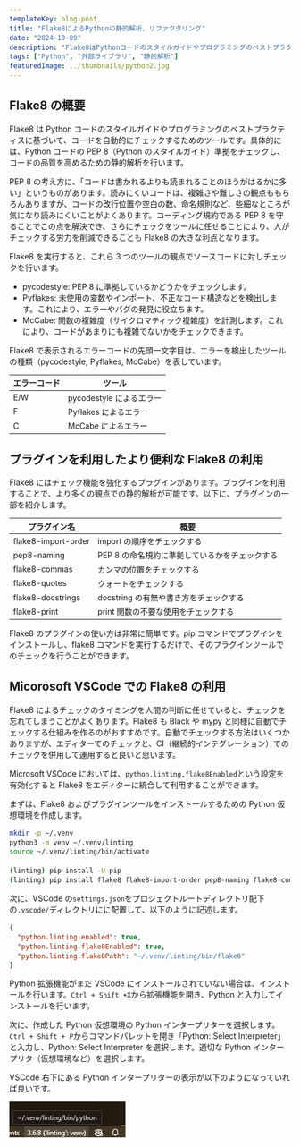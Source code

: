 ```yaml
---
templateKey: blog-post
title: "Flake8によるPythonの静的解析、リファクタリング"
date: "2024-10-09"
description: "Flake8はPythonコードのスタイルガイドやプログラミングのベストプラクティスに基づいて、コードを自動的にチェックするためのツールです。具体的には、PythonコードのPEP 8（Pythonのスタイルガイド）準拠をチェックし、コードの品質を高めるための静的解析を行います。"
tags: ["Python", "外部ライブラリ", "静的解析"]
featuredImage: ../thumbnails/python2.jpg
---
```


## Flake8 の概要

Flake8 は Python コードのスタイルガイドやプログラミングのベストプラクティスに基づいて、コードを自動的にチェックするためのツールです。具体的には、Python コードの PEP 8（Python のスタイルガイド）準拠をチェックし、コードの品質を高めるための静的解析を行います。

PEP 8 の考え方に、「コードは書かれるよりも読まれることのほうがはるかに多い」というものがあります。読みにくいコードは、複雑さや難しさの観点ももちろんありますが、コードの改行位置や空白の数、命名規則など、些細なところが気になり読みにくいことがよくあります。コーディング規約である PEP 8 を守ることでこの点を解決でき、さらにチェックをツールに任せることにより、人がチェックする労力を削減できることも Flake8 の大きな利点となります。

Flake8 を実行すると、これら 3 つのツールの観点でソースコードに対しチェックを行います。

- pycodestyle: PEP 8 に準拠しているかどうかをチェックします。
- Pyflakes: 未使用の変数やインポート、不正なコード構造などを検出します。これにより、エラーやバグの発見に役立ちます。
- McCabe: 関数の複雑度（サイクロマティック複雑度）を計測します。これにより、コードがあまりにも複雑でないかをチェックできます。

Flake8 で表示されるエラーコードの先頭一文字目は、エラーを検出したツールの種類（pycodestyle, Pyflakes, McCabe）を表しています。

| エラーコード | ツール                   |
| ------------ | ------------------------ |
| E/W          | pycodestyle によるエラー |
| F            | Pyflakes によるエラー    |
| C            | McCabe によるエラー      |

## プラグインを利用したより便利な Flake8 の利用

Flake8 にはチェック機能を強化するプラグインがあります。プラグインを利用することで、より多くの観点での静的解析が可能です。以下に、プラグインの一部を紹介します。

| プラグイン名        | 概要                                           |
| ------------------- | ---------------------------------------------- |
| flake8-import-order | import の順序をチェックする                    |
| pep8-naming         | PEP 8 の命名規約に準拠しているかをチェックする |
| flake8-commas       | カンマの位置をチェックする                     |
| flake8-quotes       | クォートをチェックする                         |
| flake8-docstrings   | docstring の有無や書き方をチェックする         |
| flake8-print        | print 関数の不要な使用をチェックする           |

Flake8 のプラグインの使い方は非常に簡単です。pip コマンドでプラグインをインストールし、flake8 コマンドを実行するだけで、そのプラグインツールでのチェックを行うことができます。

## Micorosoft VSCode での Flake8 の利用

Flake8 によるチェックのタイミングを人間の判断に任せていると、チェックを忘れてしまうことがよくあります。Flake8 も Black や mypy と同様に自動でチェックする仕組みを作るのがおすすめです。自動でチェックする方法はいくつかありますが、エディターでのチェックと、CI（継続的インテグレーション）でのチェックを併用して運用すると良いと思います。

Microsoft VSCode においては、`python.linting.flake8Enabled`という設定を有効化すると Flake8 をエディターに統合して利用することができます。

まずは、Flake8 およびプラグインツールをインストールするための Python 仮想環境を作成します。

```bash
mkdir -p ~/.venv
python3 -m venv ~/.venv/linting
source ~/.venv/linting/bin/activate

(linting) pip install -U pip
(linting) pip install flake8 flake8-import-order pep8-naming flake8-commas flake8-quotes flake8-docstrings flake8-print
```

次に、VSCode の`settings.json`をプロジェクトルートディレクトリ配下の`.vscode/`ディレクトリにに配置して、以下のように記述します。

```json
{
  "python.linting.enabled": true,
  "python.linting.flake8Enabled": true,
  "python.linting.flake8Path": "~/.venv/linting/bin/flake8"
}
```

Python 拡張機能がまだ VSCode にインストールされていない場合は、インストールを行います。`Ctrl + Shift +X`から拡張機能を開き、Python と入力してインストールを行います。

次に、作成した Python 仮想環境の Python インタープリターを選択します。`Ctrl + Shift + P`からコマンドパレットを開き「Python: Select Interpreter」と入力し、Python: Select Interpreter を選択します。適切な Python インタープリタ（仮想環境など）を選択します。

VSCode 右下にある Python インタープリターの表示が以下のようになっていれば良いです。

![vscode.png](./vscode.png)
